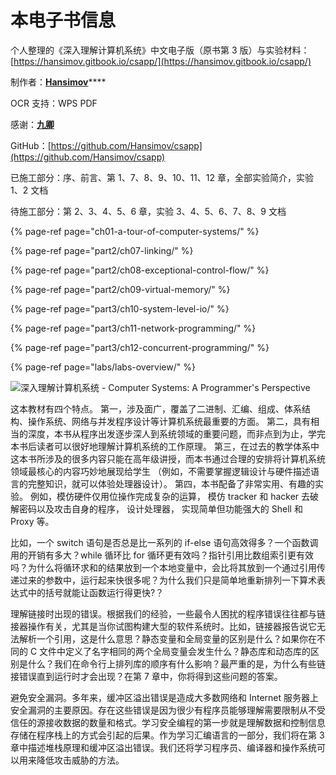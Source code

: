 # 本电子书信息

个人整理的《深入理解计算机系统》中文电子版（原书第 3 版）与实验材料：[https://hansimov.gitbook.io/csapp/](https://hansimov.gitbook.io/csapp/)

制作者：[**Hansimov**](https://github.com/Hansimov)\*\*\*\*

OCR 支持：WPS PDF

感谢：[**九卿**](https://github.com/taseikyo)

GitHub：[https://github.com/Hansimov/csapp](https://github.com/Hansimov/csapp)

已施工部分：序、前言、第 1、7、8、9、10、11、12 章，全部实验简介，实验 1、2 文档

待施工部分：第 2、3、4、5、6 章，实验 3、4、5、6、7、8、9 文档

{% page-ref page="ch01-a-tour-of-computer-systems/" %}

{% page-ref page="part2/ch07-linking/" %}

{% page-ref page="part2/ch08-exceptional-control-flow/" %}

{% page-ref page="part2/ch09-virtual-memory/" %}

{% page-ref page="part3/ch10-system-level-io/" %}

{% page-ref page="part3/ch11-network-programming/" %}

{% page-ref page="part3/ch12-concurrent-programming/" %}

{% page-ref page="labs/labs-overview/" %}

![深入理解计算机系统 - Computer Systems: A Programmer's Perspective](.gitbook/assets/shen-ru-li-jie-ji-suan-ji-xi-tong-yuan-shu-di-3-ban-.pdf..2020092219095231900.png)

这本教材有四个特点。
第一，涉及面广，覆盖了二进制、汇编、组成、体系结构、操作系统、网络与并发程序设计等计算机系统最重要的方面。
第二，具有相当的深度，本书从程序出发逐步深人到系统领域的重要问题，而非点到为止，学完本书后读者可以很好地理解计算机系统的工作原理。
第三，在过去的教学体系中这本书所涉及的很多内容只能在高年级讲授，而本书通过合理的安排将计算机系统领域最核心的内容巧妙地展现给学生
（例如，不需要掌握逻辑设计与硬件描述语言的完整知识，就可以体验处理器设计）。
第四，本书配备了非常实用、有趣的实验。
例如，模仿硬件仅用位操作完成复杂的运算，
模仿 tracker 和 hacker 去破解密码以及攻击自身的程序，
设计处理器，
实现简单但功能强大的 Shell 和 Proxy 等。

比如，一个 switch 语句是否总是比一系列的 if-else 语句高效得多？一个函数调用的开销有多大？while 循环比 for 循环更有效吗？指针引用比数组索引更有效吗？为什么将循环求和的结果放到一个本地变量中，会比将其放到一个通过引用传递过来的参数中，运行起来快很多呢？为什么我们只是简单地重新排列一下算术表达式中的括号就能让函数运行得更快?？

理解链接时出现的错误。根据我们的经验，一些最令人困扰的程序错误往往都与链接器操作有关，尤其是当你试图构建大型的软件系统时。比如，链接器报告说它无法解析一个引用，这是什么意思？静态变量和全局变量的区别是什么？如果你在不同的 C 文件中定义了名字相同的两个全局变量会发生什么？静态库和动态库的区别是什么？我们在命令行上排列库的顺序有什么影响？最严重的是，为什么有些链接错误直到运行时才会出现？在第 7 章中，你将得到这些问题的答案。

避免安全漏洞。多年来，缓冲区溢出错误是造成大多数网络和 Internet 服务器上安全漏洞的主要原因。存在这些错误是因为很少有程序员能够理解需要限制从不受信任的源接收数据的数量和格式。学习安全编程的第一步就是理解数据和控制信息存储在程序栈上的方式会引起的后果。作为学习汇编语言的一部分，我们将在第 3 章中描述堆栈原理和缓冲区溢出错误。我们还将学习程序员、编译器和操作系统可以用来降低攻击威胁的方法。
